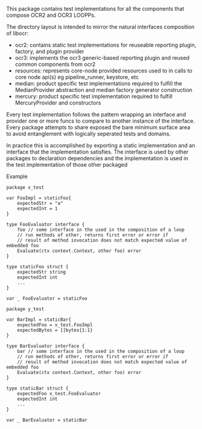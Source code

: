 This package contains test implementations for all the components that compose OCR2 and OCR3 LOOPPs.

The directory layout is intended to mirror the natural interfaces composition of libocr:
- ocr2: contains static test implementations for reuseable reporting plugin, factory, and plugin provider
- ocr3: implements the ocr3 generic-based reporting plugin and reused common components from ocr2
- resources: represents core-node provided resources used to in calls to core node api(s) eg pipeline_runner, keystore, etc
- median: product specific test implementations required to fulfill the MedianProvider abstraction and median factory generator construction
- mercury: product specific test implementation required to fulfill MercuryProvider and constructors

Every test implementation follows the pattern wrapping an interface and provider one or more funcs to compare to another
instance of the interface. Every package attempts to share exposed the bare minimum surface area to avoid entanglement with logically seperated tests and domains.

In practice this is accomplished by exporting a static implementation and an interface that the implementation satisfies. The interface is used by other packages to declaration dependencies and the implementation is used in the test implementation of those other packaged

Example

```
package x_test

var FooImpl = staticFoo{
    expectedStr = "a"
    expectedInt = 1
}

type FooEvaluator interface {
    foo // some interface in the used in the composition of a loop
    // run methods of other, returns first error or error if
    // result of method invocation does not match expected value of embedded foo
    Evaluate(ctx context.Context, other foo) error
}

type staticFoo struct {
    expectedStr string
    expectedInt int
    ...
}

var _ FooEvaluator = staticFoo

```

```
package y_test

var BarImpl = staticBar{
    expectedFoo = x_test.FooImpl
    expectedBytes = []bytes{1:1}
}

type BarEvaluator interface {
    bar // some interface in the used in the composition of a loop
    // run methods of other, returns first error or error if
    // result of method invocation does not match expected value of embedded foo
    Evaluate(ctx context.Context, other foo) error
}

type staticBar struct {
    expectedFoo x_test.FooEvaluator
    expectedInt int
    ...
}

var _ BarEvaluator = staticBar

```